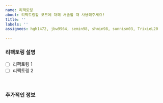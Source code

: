 ```yaml
---
name: 리팩토링
about: 리팩토링할 코드에 대해 서술할 때 사용해주세요!
title: ''
labels: ''
assignees: hgh1472, jbw9964, semin98, shmin98, sunnism03, TrixieL20

---
```


### 리팩토링 설명
- [ ] 리팩토링 1
- [ ] 리팩토링 2

<br>

### 추가적인 정보
